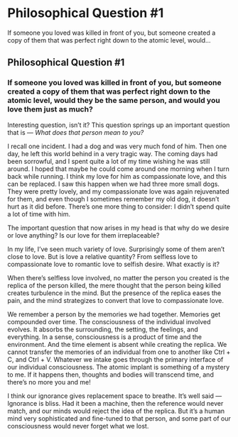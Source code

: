 # Philosophical Question \#1

If someone you loved was killed in front of you, but someone created a copy of them that was perfect right down to the atomic level, would…

## Philosophical Question \#1 <a id="d707"></a>

### If someone you loved was killed in front of you, but someone created a copy of them that was perfect right down to the atomic level, would they be the same person, and would you love them just as much? <a id="84d0"></a>

Interesting question, isn’t it? This question springs up an important question that is — _What does that person mean to you?_

I recall one incident. I had a dog and was very much fond of him. Then one day, he left this world behind in a very tragic way. The coming days had been sorrowful, and I spent quite a lot of my time wishing he was still around. I hoped that maybe he could come around one morning when I turn back while running. I think my love for him as compassionate love, and this can be replaced. I saw this happen when we had three more small dogs. They were pretty lovely, and my compassionate love was again rejuvenated for them, and even though I sometimes remember my old dog, it doesn’t hurt as it did before. There’s one more thing to consider: I didn’t spend quite a lot of time with him.

The important question that now arises in my head is that why do we desire or love anything? Is our love for them irreplaceable?

In my life, I’ve seen much variety of love. Surprisingly some of them aren’t close to love. But is love a relative quantity? From selfless love to compassionate love to romantic love to selfish desire. What exactly is it?

When there’s selfless love involved, no matter the person you created is the replica of the person killed, the mere thought that the person being killed creates turbulence in the mind. But the presence of the replica eases the pain, and the mind strategizes to convert that love to compassionate love.

We remember a person by the memories we had together. Memories get compounded over time. The consciousness of the individual involved evolves. It absorbs the surrounding, the setting, the feelings, and everything. In a sense, consciousness is a product of time and the environment. And the time element is absent while creating the replica. We cannot transfer the memories of an individual from one to another like Ctrl + C, and Ctrl + V. Whatever we intake goes through the primary interface of our individual consciousness. The atomic implant is something of a mystery to me. If it happens then, thoughts and bodies will transcend time, and there’s no more you and me!

I think our ignorance gives replacement space to breathe. It’s well said — Ignorance is bliss. Had it been a machine, then the reference would never match, and our minds would reject the idea of the replica. But it’s a human mind very sophisticated and fine-tuned to that person, and some part of our consciousness would never forget what we lost.

